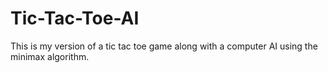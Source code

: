 # Tic-Tac-Toe-AI
This is my version of a tic tac toe game along with a computer AI using the minimax algorithm. 
